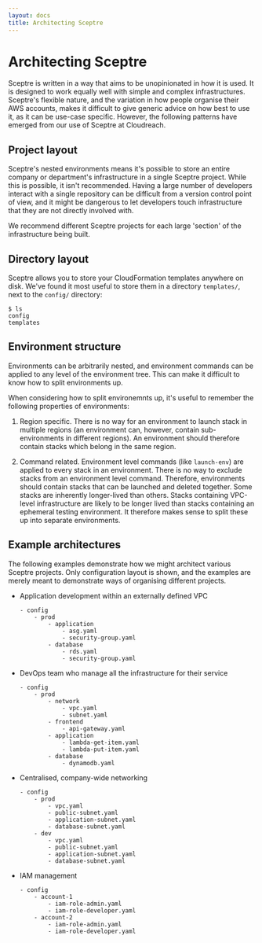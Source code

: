 ```yaml
---
layout: docs
title: Architecting Sceptre
---
```


# Architecting Sceptre

Sceptre is written in a way that aims to be unopinionated in how it is used. It is designed to work equally well with simple and complex infrastructures. Sceptre's flexible nature, and the variation in how people organise their AWS accounts, makes it difficult to give generic advice on how best to use it, as it can be use-case specific. However, the following patterns have emerged from our use of Sceptre at Cloudreach.

## Project layout

Sceptre's nested environments means it's possible to store an entire company or department's infrastructure in a single Sceptre project. While this is possible, it isn't recommended. Having a large number of developers interact with a single repository can be difficult from a version control point of view, and it might be dangerous to let developers touch infrastructure that they are not directly involved with.

We recommend different Sceptre projects for each large 'section' of the infrastructure being built.

## Directory layout

Sceptre allows you to store your CloudFormation templates anywhere on disk. We've found it most useful to store them in a directory `templates/`, next to the `config/` directory:

```
$ ls
config
templates
```

## Environment structure

Environments can be arbitrarily nested, and environment commands can be applied to any level of the environment tree. This can make it difficult to know how to split environments up.

When considering how to split environemnts up, it's useful to remember the following properties of environments:

1. Region specific. There is no way for an environment to launch stack in multiple regions (an environment can, however, contain sub-environments in different regions). An environment should therefore contain stacks which belong in the same region.

2. Command related. Environment level commands (like `launch-env`) are applied to every stack in an environment. There is no way to exclude stacks from an environment level command. Therefore, environments should contain stacks that can be launched and deleted together.
    Some stacks are inherently longer-lived than others. Stacks containing VPC-level infrastructure are likely to be longer lived than stacks containing an ephemeral testing environment. It therefore makes sense to split these up into separate environments.

## Example architectures

The following examples demonstrate how we might architect various Sceptre projects. Only configuration layout is shown, and the examples are merely meant to demonstrate ways of organising different projects.

- Application development within an externally defined VPC

    ```
    - config
        - prod
            - application
                - asg.yaml
                - security-group.yaml
            - database
                - rds.yaml
                - security-group.yaml
    ```

- DevOps team who manage all the infrastructure for their service

    ```
    - config
        - prod
            - network
                - vpc.yaml
                - subnet.yaml
            - frontend
                - api-gateway.yaml
            - application
                - lambda-get-item.yaml
                - lambda-put-item.yaml
            - database
                - dynamodb.yaml
    ```

- Centralised, company-wide networking

    ```
    - config
        - prod
            - vpc.yaml
            - public-subnet.yaml
            - application-subnet.yaml
            - database-subnet.yaml
        - dev
            - vpc.yaml
            - public-subnet.yaml
            - application-subnet.yaml
            - database-subnet.yaml
    ```

- IAM management

    ```
    - config
        - account-1
            - iam-role-admin.yaml
            - iam-role-developer.yaml
        - account-2
            - iam-role-admin.yaml
            - iam-role-developer.yaml
    ```
